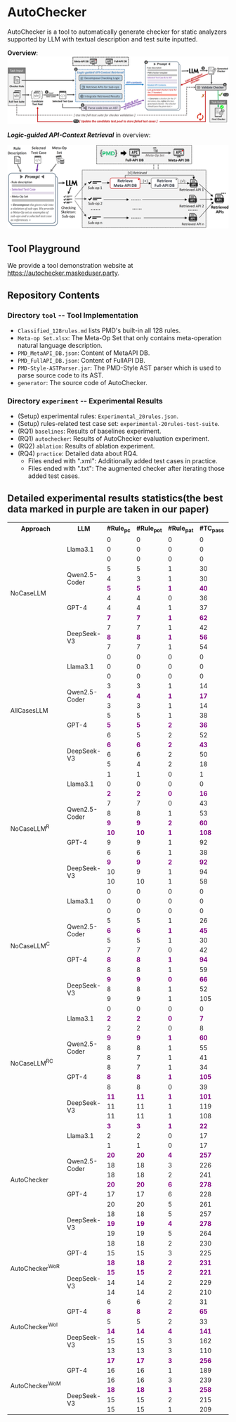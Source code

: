 # AutoChecker

AutoChecker is a tool to automatically generate checker for static analyzers supported by LLM with textual description and test suite inputted.

**Overview**:
![Overview](overview.png)



***Logic-guided API-Context Retrieval*** in overview:

![Logic-guided API-Context Retrieval](retrieval.png)


## Tool Playground

We provide a tool demonstration website at https://autochecker.maskeduser.party.

## Repository Contents

### Directory  `tool`  -- Tool Implementation
+ `Classified_128rules.md` lists PMD's built-in all 128 rules.
+ `Meta-op Set.xlsx`: The Meta-Op Set that only contains meta-operation natural language description.
+ `PMD_MetaAPI_DB.json`: Content of MetaAPI DB.
+ `PMD_FullAPI_DB.json`: Content of FullAPI DB.
+ `PMD-Style-ASTParser.jar`: The PMD-Style AST parser which is used to parse source code to its AST.
+ `generator`: The source code of AutoChecker.


### Directory `experiment` -- Experimental Results
+ (Setup) experimental rules: `Experimental_20rules.json`.
+ (Setup) rules-related test case set: `experimental-20rules-test-suite`.
+ (RQ1) `baselines`: Results of baselines experiment.
+ (RQ1) `autochecker`: Results of AutoChecker evaluation experiment.
+ (RQ2) `ablation`: Results of ablation experiment.
+ (RQ4) `practice`: Detailed data about RQ4. 
  + Files ended with ".xml": Additionally added test cases in practice.
  + Files ended with ".txt": The augmented checker after iterating those added test cases.

## Detailed experimental results statistics(the best data marked in purple are taken in our paper)

<table>
  <tr>
    <th>Approach</th>
    <th>LLM</th>
    <th>#Rule<sub>pc</sub></th>
    <th>#Rule<sub>pot</sub></th>
    <th>#Rule<sub>pat</sub></th>
    <th>#TC<sub>pass</sub></th>
    <th>TPR<sub>avg</sub></th>
  </tr>
  <tr>
    <td rowspan="12">NoCaseLLM</td>
    <td rowspan="3">Llama3.1</td>
    <td>0</td>
    <td>0</td>
    <td>0</td>
    <td>0</td>
    <td>0</td>
  </tr>
  <tr>
    <td>0</td>
    <td>0</td>
    <td>0</td>
    <td>0</td>
    <td>0</td>
  </tr>
  <tr>
    <td>0</td>
    <td>0</td>
    <td>0</td>
    <td>0</td>
    <td>0</td>
  </tr>
  <tr>
    <td rowspan="3">Qwen2.5-Coder</td>
    <td>5</td>
    <td>5</td>
    <td>1</td>
    <td>30</td>
    <td>17.82</td>
  </tr>
  <tr>
    <td>4</td>
    <td>3</td>
    <td>1</td>
    <td>30</td>
    <td>11.87</td>
  </tr>
  <tr>
    <td><span style="color: purple;"><b>5</b></span></td>
    <td><span style="color: purple;"><b>5</b></span></td>
    <td><span style="color: purple;"><b>1</b></span></td>
    <td><span style="color: purple;"><b>40</b></span></td>
    <td><span style="color: purple;"><b>19.41</b></span></td>
  </tr>
<tr>
    <td rowspan="3">GPT-4</td>
    <td>4</td>
    <td>4</td>
    <td>0</td>
    <td>36</td>
    <td>15.57</td>
  </tr>
  <tr>
    <td>4</td>
    <td>4</td>
    <td>1</td>
    <td>37</td>
    <td>13.89</td>
  </tr>
  <tr>
    <td><span style="color: purple;"><b>7</b></span></td>
    <td><span style="color: purple;"><b>7</b></span></td>
    <td><span style="color: purple;"><b>1</b></span></td>
    <td><span style="color: purple;"><b>62</b></span></td>
    <td><span style="color: purple;"><b>27.92</b></span></td>
  </tr>
<tr>
    <td rowspan="3">DeepSeek-V3</td>
    <td>7</td>
    <td>7</td>
    <td>1</td>
    <td>42</td>
    <td>24.38</td>
  </tr>
  <tr>
    <td><span style="color: purple;"><b>8</b></span></td>
    <td><span style="color: purple;"><b>8</b></span></td>
    <td><span style="color: purple;"><b>1</b></span></td>
    <td><span style="color: purple;"><b>56</b></span></td>
    <td><span style="color: purple;"><b>28.06</b></span></td>
  </tr>
  <tr>
    <td>7</td>
    <td>7</td>
    <td>1</td>
    <td>54</td>
    <td>22.79</td>
  </tr>
  <tr>
    <td rowspan="12">AllCasesLLM</td>
    <td rowspan="3">Llama3.1</td>
    <td>0</td>
    <td>0</td>
    <td>0</td>
    <td>0</td>
    <td>0</td>
  </tr>
  <tr>
    <td>0</td>
    <td>0</td>
    <td>0</td>
    <td>0</td>
    <td>0</td>
  </tr>
  <tr>
    <td>0</td>
    <td>0</td>
    <td>0</td>
    <td>0</td>
    <td>0</td>
  </tr>
  <tr>
    <td rowspan="3">Qwen2.5-Coder</td>
    <td>3</td>
    <td>3</td>
    <td>1</td>
    <td>14</td>
    <td>13.04</td>
  </tr>
  <tr>
    <td><span style="color: purple;"><b>4</b></span></td>
    <td><span style="color: purple;"><b>4</b></span></td>
    <td><span style="color: purple;"><b>1</b></span></td>
    <td><span style="color: purple;"><b>17</b></span></td>
    <td><span style="color: purple;"><b>14.40</b></span></td>
  </tr>
  <tr>
    <td>3</td>
    <td>3</td>
    <td>1</td>
    <td>14</td>
    <td>13.04</td>
  </tr>
<tr>
    <td rowspan="3">GPT-4</td>
    <td>5</td>
    <td>5</td>
    <td>1</td>
    <td>38</td>
    <td>15.84</td>
  </tr>
  <tr>
    <td><span style="color: purple;"><b>5</b></span></td>
    <td><span style="color: purple;"><b>5</b></span></td>
    <td><span style="color: purple;"><b>2</b></span></td>
    <td><span style="color: purple;"><b>36</b></span></td>
    <td><span style="color: purple;"><b>21.53</b></span></td>
  </tr>
  <tr>
    <td>6</td>
    <td>5</td>
    <td>2</td>
    <td>52</td>
    <td>19.40</td>
  </tr>
<tr>
    <td rowspan="3">DeepSeek-V3</td>
    <td><span style="color: purple;"><b>6</b></span></td>
    <td><span style="color: purple;"><b>6</b></span></td>
    <td><span style="color: purple;"><b>2</b></span></td>
    <td><span style="color: purple;"><b>43</b></span></td>
    <td><span style="color: purple;"><b>24.60</b></span></td>
  </tr>
  <tr>
    <td>6</td>
    <td>6</td>
    <td>2</td>
    <td>50</td>
    <td>23.26</td>
  </tr>
  <tr>
    <td>5</td>
    <td>4</td>
    <td>2</td>
    <td>18</td>
    <td>15.89</td>
  </tr>
  <tr>
    <td rowspan="12">NoCaseLLM<sup>R</sup></td>
    <td rowspan="3">Llama3.1</td>
    <td>1</td>
    <td>1</td>
    <td>0</td>
    <td>1</td>
    <td>2.50</td>
  </tr>
  <tr>
    <td>0</td>
    <td>0</td>
    <td>0</td>
    <td>0</td>
    <td>0</td>
  </tr>
  <tr>
    <td><span style="color: purple;"><b>2</b></span></td>
    <td><span style="color: purple;"><b>2</b></span></td>
    <td><span style="color: purple;"><b>0</b></span></td>
    <td><span style="color: purple;"><b>16</b></span></td>
    <td><span style="color: purple;"><b>4.71</b></span></td>
  </tr>
  <tr>
    <td rowspan="3">Qwen2.5-Coder</td>
    <td>7</td>
    <td>7</td>
    <td>0</td>
    <td>43</td>
    <td>22.90</td>
  </tr>
  <tr>
    <td>8</td>
    <td>8</td>
    <td>1</td>
    <td>53</td>
    <td>27.76</td>
  </tr>
  <tr>
    <td><span style="color: purple;"><b>9</b></span></td>
    <td><span style="color: purple;"><b>9</b></span></td>
    <td><span style="color: purple;"><b>2</b></span></td>
    <td><span style="color: purple;"><b>60</b></span></td>
    <td><span style="color: purple;"><b>30.68</b></span></td>
  </tr>
<tr>
    <td rowspan="3">GPT-4</td>
    <td><span style="color: purple;"><b>10</b></span></td>
    <td><span style="color: purple;"><b>10</b></span></td>
    <td><span style="color: purple;"><b>1</b></span></td>
    <td><span style="color: purple;"><b>108</b></span></td>
    <td><span style="color: purple;"><b>30.82</b></span></td>
  </tr>
  <tr>
    <td>9</td>
    <td>9</td>
    <td>1</td>
    <td>92</td>
    <td>25.95</td>
  </tr>
  <tr>
    <td>6</td>
    <td>6</td>
    <td>1</td>
    <td>38</td>
    <td>22.73</td>
  </tr>
<tr>
    <td rowspan="3">DeepSeek-V3</td>
    <td><span style="color: purple;"><b>9</b></span></td>
    <td><span style="color: purple;"><b>9</b></span></td>
    <td><span style="color: purple;"><b>2</b></span></td>
    <td><span style="color: purple;"><b>92</b></span></td>
    <td><span style="color: purple;"><b>32.05</b></span></td>
  </tr>
  <tr>
    <td>10</td>
    <td>9</td>
    <td>1</td>
    <td>94</td>
    <td>27.84</td>
  </tr>
  <tr>
    <td>10</td>
    <td>10</td>
    <td>1</td>
    <td>58</td>
    <td>27.60</td>
  </tr>
  <tr>
    <td rowspan="12">NoCaseLLM<sup>C</sup></td>
    <td rowspan="3">Llama3.1</td>
    <td>0</td>
    <td>0</td>
    <td>0</td>
    <td>0</td>
    <td>0</td>
  </tr>
  <tr>
    <td>0</td>
    <td>0</td>
    <td>0</td>
    <td>0</td>
    <td>0</td>
  </tr>
  <tr>
    <td>0</td>
    <td>0</td>
    <td>0</td>
    <td>0</td>
    <td>0</td>
  </tr>
  <tr>
    <td rowspan="3">Qwen2.5-Coder</td>
    <td>5</td>
    <td>5</td>
    <td>1</td>
    <td>26</td>
    <td>15.74</td>
  </tr>
  <tr>
    <td><span style="color: purple;"><b>6</b></span></td>
    <td><span style="color: purple;"><b>6</b></span></td>
    <td><span style="color: purple;"><b>1</b></span></td>
    <td><span style="color: purple;"><b>45</b></span></td>
    <td><span style="color: purple;"><b>21.18</b></span></td>
  </tr>
  <tr>
    <td>5</td>
    <td>5</td>
    <td>1</td>
    <td>30</td>
    <td>18.60</td>
  </tr>
<tr>
    <td rowspan="3">GPT-4</td>
    <td>7</td>
    <td>7</td>
    <td>0</td>
    <td>42</td>
    <td>22.19</td>
  </tr>
  <tr>
    <td><span style="color: purple;"><b>8</b></span></td>
    <td><span style="color: purple;"><b>8</b></span></td>
    <td><span style="color: purple;"><b>1</b></span></td>
    <td><span style="color: purple;"><b>94</b></span></td>
    <td><span style="color: purple;"><b>27.26</b></span></td>
  </tr>
  <tr>
    <td>8</td>
    <td>8</td>
    <td>1</td>
    <td>59</td>
    <td>22.86</td>
  </tr>
<tr>
    <td rowspan="3">DeepSeek-V3</td>
    <td><span style="color: purple;"><b>9</b></span></td>
    <td><span style="color: purple;"><b>9</b></span></td>
    <td><span style="color: purple;"><b>0</b></span></td>
    <td><span style="color: purple;"><b>66</b></span></td>
    <td><span style="color: purple;"><b>29.40</b></span></td>
  </tr>
  <tr>
    <td>8</td>
    <td>8</td>
    <td>1</td>
    <td>52</td>
    <td>28.71</td>
  </tr>
  <tr>
    <td>9</td>
    <td>9</td>
    <td>1</td>
    <td>105</td>
    <td>27.97</td>
  </tr>
  <tr>
    <td rowspan="12">NoCaseLLM<sup>RC</sup></td>
    <td rowspan="3">Llama3.1</td>
    <td>0</td>
    <td>0</td>
    <td>0</td>
    <td>0</td>
    <td>0</td>
  </tr>
  <tr>
    <td><span style="color: purple;"><b>2</b></span></td>
    <td><span style="color: purple;"><b>2</b></span></td>
    <td><span style="color: purple;"><b>0</b></span></td>
    <td><span style="color: purple;"><b>7</b></span></td>
    <td><span style="color: purple;"><b>6.25</b></span></td>
  </tr>
  <tr>
    <td>2</td>
    <td>2</td>
    <td>0</td>
    <td>8</td>
    <td>4.94</td>
  </tr>
  <tr>
    <td rowspan="3">Qwen2.5-Coder</td>
    <td><span style="color: purple;"><b>9</b></span></td>
    <td><span style="color: purple;"><b>9</b></span></td>
    <td><span style="color: purple;"><b>1</b></span></td>
    <td><span style="color: purple;"><b>60</b></span></td>
    <td><span style="color: purple;"><b>30.49</b></span></td>
  </tr>
  <tr>
    <td>8</td>
    <td>8</td>
    <td>1</td>
    <td>55</td>
    <td>27.09</td>
  </tr>
  <tr>
    <td>8</td>
    <td>7</td>
    <td>1</td>
    <td>41</td>
    <td>24.19</td>
  </tr>
<tr>
    <td rowspan="3">GPT-4</td>
    <td>8</td>
    <td>7</td>
    <td>1</td>
    <td>34</td>
    <td>22.87</td>
  </tr>
  <tr>
    <td><span style="color: purple;"><b>8</b></span></td>
    <td><span style="color: purple;"><b>8</b></span></td>
    <td><span style="color: purple;"><b>1</b></span></td>
    <td><span style="color: purple;"><b>105</b></span></td>
    <td><span style="color: purple;"><b>27.74</b></span></td>
  </tr>
  <tr>
    <td>8</td>
    <td>8</td>
    <td>0</td>
    <td>39</td>
    <td>22.50</td>
  </tr>
<tr>
    <td rowspan="3">DeepSeek-V3</td>
    <td><span style="color: purple;"><b>11</b></span></td>
    <td><span style="color: purple;"><b>11</b></span></td>
    <td><span style="color: purple;"><b>1</b></span></td>
    <td><span style="color: purple;"><b>101</b></span></td>
    <td><span style="color: purple;"><b>38.93</b></span></td>
  </tr>
  <tr>
    <td>11</td>
    <td>11</td>
    <td>1</td>
    <td>119</td>
    <td>33.83</td>
  </tr>
  <tr>
    <td>11</td>
    <td>11</td>
    <td>1</td>
    <td>108</td>
    <td>32.09</td>
  </tr>
  <tr>
    <td rowspan="12">AutoChecker</td>
    <td rowspan="3">Llama3.1</td>
    <td><span style="color: purple;"><b>3</b></span></td>
    <td><span style="color: purple;"><b>3</b></span></td>
    <td><span style="color: purple;"><b>1</b></span></td>
    <td><span style="color: purple;"><b>22</b></span></td>
    <td><span style="color: purple;"><b>8.41</b></span></td>
  </tr>
  <tr>
    <td>2</td>
    <td>2</td>
    <td>0</td>
    <td>17</td>
    <td>4.12</td>
  </tr>
  <tr>
    <td>1</td>
    <td>1</td>
    <td>0</td>
    <td>17</td>
    <td>4.47</td>
  </tr>
  <tr>
    <td rowspan="3">Qwen2.5-Coder</td>
    <td><span style="color: purple;"><b>20</b></span></td>
    <td><span style="color: purple;"><b>20</b></span></td>
    <td><span style="color: purple;"><b>4</b></span></td>
    <td><span style="color: purple;"><b>257</b></span></td>
    <td><span style="color: purple;"><b>79.01</b></span></td>
  </tr>
  <tr>
    <td>18</td>
    <td>18</td>
    <td>3</td>
    <td>226</td>
    <td>65.62</td>
  </tr>
  <tr>
    <td>18</td>
    <td>18</td>
    <td>2</td>
    <td>241</td>
    <td>68.90</td>
  </tr>
<tr>
    <td rowspan="3">GPT-4</td>
    <td><span style="color: purple;"><b>20</b></span></td>
    <td><span style="color: purple;"><b>20</b></span></td>
    <td><span style="color: purple;"><b>6</b></span></td>
    <td><span style="color: purple;"><b>278</b></span></td>
    <td><span style="color: purple;"><b>82.28</b></span></td>
  </tr>
  <tr>
    <td>17</td>
    <td>17</td>
    <td>6</td>
    <td>228</td>
    <td>66.63</td>
  </tr>
  <tr>
    <td>20</td>
    <td>20</td>
    <td>5</td>
    <td>261</td>
    <td>79.36</td>
  </tr>
<tr>
    <td rowspan="3">DeepSeek-V3</td>
    <td>18</td>
    <td>18</td>
    <td>5</td>
    <td>257</td>
    <td>76.59</td>
  </tr>
  <tr>
    <td><span style="color: purple;"><b>19</b></span></td>
    <td><span style="color: purple;"><b>19</b></span></td>
    <td><span style="color: purple;"><b>4</b></span></td>
    <td><span style="color: purple;"><b>278</b></span></td>
    <td><span style="color: purple;"><b>80.86</b></span></td>
  </tr>
  <tr>
    <td>19</td>
    <td>19</td>
    <td>5</td>
    <td>264</td>
    <td>75.86</td>
  </tr>
  <tr>
    <td rowspan="6">AutoChecker<sup>WoR</sup></td>
    <td rowspan="3">GPT-4</td>
    <td>18</td>
    <td>18</td>
    <td>2</td>
    <td>230</td>
    <td>61.88</td>
  </tr>
  <tr>
    <td>15</td>
    <td>15</td>
    <td>3</td>
    <td>225</td>
    <td>56.38</td>
  </tr>
  <tr>
    <td><span style="color: purple;"><b>18</b></span></td>
    <td><span style="color: purple;"><b>18</b></span></td>
    <td><span style="color: purple;"><b>2</b></span></td>
    <td><span style="color: purple;"><b>231</b></span></td>
    <td><span style="color: purple;"><b>67.27</b></span></td>
  </tr>
  <tr>
    <td rowspan="3">DeepSeek-V3</td>
    <td><span style="color: purple;"><b>15</b></span></td>
    <td><span style="color: purple;"><b>15</b></span></td>
    <td><span style="color: purple;"><b>2</b></span></td>
    <td><span style="color: purple;"><b>221</b></span></td>
    <td><span style="color: purple;"><b>59.17</b></span></td>
  </tr>
  <tr>
    <td>14</td>
    <td>14</td>
    <td>2</td>
    <td>229</td>
    <td>58.03</td>
  </tr>
  <tr>
    <td>14</td>
    <td>14</td>
    <td>2</td>
    <td>210</td>
    <td>55.83</td>
  </tr>
  <tr>
    <td rowspan="6">AutoChecker<sup>WoI</sup></td>
    <td rowspan="3">GPT-4</td>
    <td>6</td>
    <td>6</td>
    <td>2</td>
    <td>31</td>
    <td>24.16</td>
  </tr>
  <tr>
    <td><span style="color: purple;"><b>8</b></span></td>
    <td><span style="color: purple;"><b>8</b></span></td>
    <td><span style="color: purple;"><b>2</b></span></td>
    <td><span style="color: purple;"><b>65</b></span></td>
    <td><span style="color: purple;"><b>29.37</b></span></td>
  </tr>
  <tr>
    <td>5</td>
    <td>5</td>
    <td>2</td>
    <td>33</td>
    <td>19.24</td>
  </tr>
  <tr>
    <td rowspan="3">DeepSeek-V3</td>
    <td><span style="color: purple;"><b>14</b></span></td>
    <td><span style="color: purple;"><b>14</b></span></td>
    <td><span style="color: purple;"><b>4</b></span></td>
    <td><span style="color: purple;"><b>141</b></span></td>
    <td><span style="color: purple;"><b>53.44</b></span></td>
  </tr>
  <tr>
    <td>15</td>
    <td>15</td>
    <td>3</td>
    <td>162</td>
    <td>52.79</td>
  </tr>
  <tr>
    <td>13</td>
    <td>13</td>
    <td>3</td>
    <td>110</td>
    <td>42.96</td>
  </tr>
<tr>
    <td rowspan="6">AutoChecker<sup>WoM</sup></td>
    <td rowspan="3">GPT-4</td>
    <td><span style="color: purple;"><b>17</b></span></td>
    <td><span style="color: purple;"><b>17</b></span></td>
    <td><span style="color: purple;"><b>3</b></span></td>
    <td><span style="color: purple;"><b>256</b></span></td>
    <td><span style="color: purple;"><b>66.42</b></span></td>
  </tr>

<tr>
    <td>16</td>
    <td>16</td>
    <td>1</td>
    <td>189</td>
    <td>54.15</td>
  </tr>

<tr>
    <td>16</td>
    <td>16</td>
    <td>3</td>
    <td>239</td>
    <td>60.09</td>
  </tr>
  
  <tr>
    <td rowspan="3">DeepSeek-V3</td>
    <td><span style="color: purple;"><b>18</b></span></td>
    <td><span style="color: purple;"><b>18</b></span></td>
    <td><span style="color: purple;"><b>1</b></span></td>
    <td><span style="color: purple;"><b>258</b></span></td>
    <td><span style="color: purple;"><b>72.92</b></span></td>
  </tr>

<tr>
    <td>15</td>
    <td>15</td>
    <td>2</td>
    <td>215</td>
    <td>60.30</td>
  </tr>

<tr>
    <td>15</td>
    <td>15</td>
    <td>1</td>
    <td>209</td>
    <td>59.13</td>
  </tr>
  
</table>
